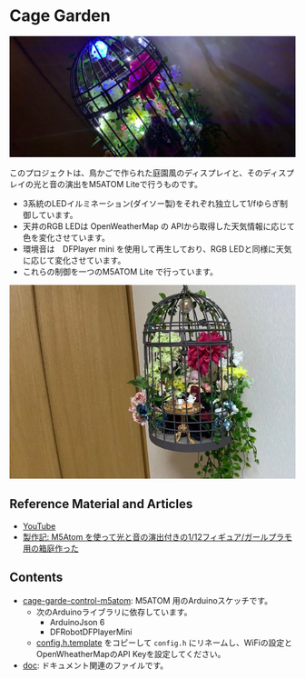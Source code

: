 # Cage Garden

![](doc/F5F4AF7F-A306-47C5-A51D-97BD84AE7FB4_1_105_c.jpeg)

このプロジェクトは、鳥かごで作られた庭園風のディスプレイと、そのディスプレイの光と音の演出をM5ATOM Liteで行うものです。

- 3系統のLEDイルミネーション(ダイソー製)をそれぞれ独立して1/fゆらぎ制御しています。
- 天井のRGB LEDは OpenWeatherMap の APIから取得した天気情報に応じて色を変化させています。
- 環境音は　DFPlayer mini を使用して再生しており、RGB LEDと同様に天気に応じて変化させています。
- これらの制御を一つのM5ATOM Lite で行っています。

![](doc/3274AD43-4450-41DF-9F55-00A74D65643F_1_105_c.jpeg)


## Reference Material and Articles

- [YouTube](https://youtu.be/ygR6PYfMCBo)
- [製作記: M5Atom を使って光と音の演出付きの1/12フィギュア/ガールプラモ用の箱庭作った](https://uzukiaoba.hatenablog.com/entry/2020/09/24/001600)


## Contents

- [cage-garde-control-m5atom](cage-garde-control-m5atom): M5ATOM 用のArduinoスケッチです。
    - 次のArduinoライブラリに依存しています。
        - ArduinoJson 6
        - DFRobotDFPlayerMini
    - [config.h.template](cage-garde-control-m5atom/config.h.template) をコピーして `config.h` にリネームし、WiFiの設定とOpenWheatherMapのAPI Keyを設定してください。
- [doc](doc): ドキュメント関連のファイルです。
